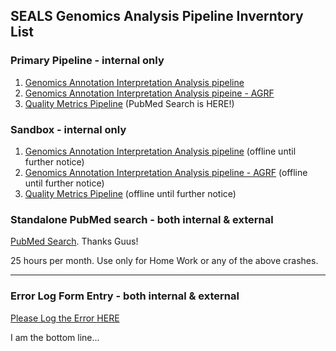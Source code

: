 ## SEALS Genomics Analysis Pipeline Inverntory List


### Primary Pipeline - internal only

1. [Genomics Annotation Interpretation Analysis pipeline](http://192.168.106.132:3838/myapp/)
2. [Genomics Annotation Interpretation Analysis pipeine - AGRF](http://192.168.106.132:3838/myapp_agrf/)
3. [Quality Metrics Pipeline](http://192.168.106.199:3838/qc/) (PubMed Search is HERE!)

### Sandbox - internal only

1. [Genomics Annotation Interpretation Analysis pipeline](http://192.168.106.143:3838/myapp/) (offline until further notice)
2. [Genomics Annotation Interpretation Analysis pipeline - AGRF](http://192.168.106.143:3838/myapp_agrf/) (offline until further notice)
3. [Quality Metrics Pipeline](http://192.168.106.201:3838/qc/) (offline until further notice)

### Standalone PubMed search - both internal & external

[PubMed Search](https://sealsgenetics.shinyapps.io/PubMedSearch/). Thanks Guus! 

25 hours per month. Use only for Home Work or any of the above crashes. 

----------------------------------------------------------------------------------------------------------------------------
### Error Log Form Entry - both internal & external

[Please Log the Error HERE](https://forms.gle/1QHq86jYwpFt8qqY8)


I am the bottom line... 
